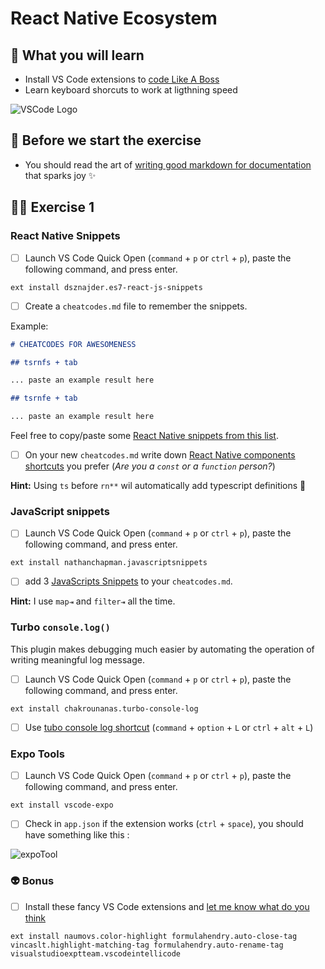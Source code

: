 # React Native Ecosystem

## 📡 What you will learn

- Install VS Code extensions to [code Like A Boss](https://www.youtube.com/watch?v=NisCkxU544c)
- Learn keyboard shorcuts to work at ligthning speed

![VSCode Logo](https://user-images.githubusercontent.com/81434852/149154994-1c9168f3-da63-486d-9123-0ee9cc06c14f.png)

## 👾 Before we start the exercise

- You should read the art of [writing good markdown for documentation](https://docs.github.com/en/github/writing-on-github/getting-started-with-writing-and-formatting-on-github/basic-writing-and-formatting-syntax) that sparks joy ✨

## 👨‍🚀 Exercise 1

### React Native Snippets

- [ ] Launch VS Code Quick Open (`command` + `p` or `ctrl` + `p`), paste the following command, and press enter.

```console
ext install dsznajder.es7-react-js-snippets
```

- [ ] Create a `cheatcodes.md` file to remember the snippets.

Example:

```markdown
# CHEATCODES FOR AWESOMENESS

## tsrnfs + tab

... paste an example result here

## tsrnfe + tab

... paste an example result here
```

Feel free to copy/paste some [React Native snippets from this list](https://davidl.fr/pattern).

- [ ] On your new `cheatcodes.md` write down [React Native components shortcuts](https://github.com/dsznajder/vscode-es7-javascript-react-snippets#react-native-components) you prefer (_Are you a `const` or a `function` person?_)

**Hint:** Using `ts` before `rn**` wil automatically add typescript definitions 🚀

### JavaScript snippets

- [ ] Launch VS Code Quick Open (`command` + `p` or `ctrl` + `p`), paste the following command, and press enter.

```console
ext install nathanchapman.javascriptsnippets
```

- [ ] add 3 [JavaScripts Snippets](https://github.com/nathanchapman/vscode-javascript-snippets) to your `cheatcodes.md`.

**Hint:** I use `map⇥` and `filter⇥` all the time.

### Turbo `console.log()`

This plugin makes debugging much easier by automating the operation of writing meaningful log message.

- [ ] Launch VS Code Quick Open (`command` + `p` or `ctrl` + `p`), paste the following command, and press enter.

```console
ext install chakrounanas.turbo-console-log
```

- [ ] Use [tubo console log shortcut](https://github.com/Chakroun-Anas/turbo-console-log) (`command` + `option` + `L` or `ctrl` + `alt` + `L`)

### Expo Tools

- [ ] Launch VS Code Quick Open (`command` + `p` or `ctrl` + `p`), paste the following command, and press enter.

```console
ext install vscode-expo
```

- [ ] Check in `app.json` if the extension works (`ctrl` + `space`), you should have something like this :

![expoTool](https://raw.githubusercontent.com/flexbox/react-native-bootcamp/12f66f127bd092d7b7a0fd6ceb9cf0e781ec22d4/challenges/react-native-ecosystem/expoTool.gif)

### 👽 Bonus

- [ ] Install these fancy VS Code extensions and [let me know what do you think](https://twitter.com/intent/tweet?related=flexbox_&text=The+VS+Code+setup+for+React+Native+from+@flexbox_+is+amazing+because)

```console
ext install naumovs.color-highlight formulahendry.auto-close-tag vincaslt.highlight-matching-tag formulahendry.auto-rename-tag visualstudioexptteam.vscodeintellicode
```
